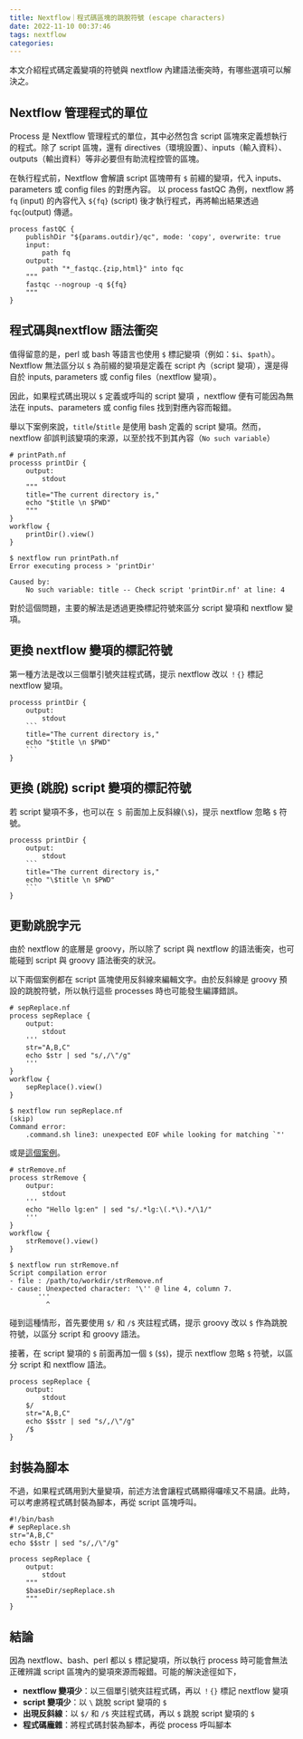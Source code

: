 ```yaml
---
title: Nextflow｜程式碼區塊的跳脫符號 (escape characters)
date: 2022-11-10 00:37:46
tags: nextflow
categories:
---
```

本文介紹程式碼定義變項的符號與 nextflow 內建語法衝突時，有哪些選項可以解決之。

<!--more-->
## Nextflow 管理程式的單位
Process 是 Nextflow 管理程式的單位，其中必然包含 script 區塊來定義想執行的程式。除了 script 區塊，還有 directives（環境設置）、inputs（輸入資料）、outputs（輸出資料）等非必要但有助流程控管的區塊。

在執行程式前，Nextflow 會解讀 script 區塊帶有 `$` 前綴的變項，代入 inputs、parameters 或 config files 的對應內容。
以 process fastQC 為例，nextflow 將 `fq` (input) 的內容代入 `${fq}` (script) 後才執行程式，再將輸出結果透過 `fqc`(output) 傳遞。

```
process fastQC {
    publishDir "${params.outdir}/qc", mode: 'copy', overwrite: true
    input:
        path fq
    output:
        path "*_fastqc.{zip,html}" into fqc
    """
    fastqc --nogroup -q ${fq}
    """       
}
```
## 程式碼與nextflow 語法衝突
值得留意的是，perl 或 bash 等語言也使用 `$` 標記變項（例如：`$i`、`$path`）。Nextflow 無法區分以 `$` 為前綴的變項是定義在 script 內（script 變項），還是得自於 inputs, parameters 或 config files（nextflow 變項）。

因此，如果程式碼出現以 `$` 定義或呼叫的 script 變項 ，nextflow 便有可能因為無法在 inputs、parameters 或 config files 找到對應內容而報錯。

舉以下案例來說，`title`/`$title` 是使用 bash 定義的 script 變項。然而，nextflow 卻誤判該變項的來源，以至於找不到其內容（`No such variable`）

```
# printPath.nf
processs printDir {
    output:
        stdout
    """
    title="The current directory is,"
    echo "$title \n $PWD"
    """
}
workflow {
    printDir().view()
}
```

```
$ nextflow run printPath.nf
Error executing process > 'printDir'

Caused by:
    No such variable: title -- Check script 'printDir.nf' at line: 4
```

對於這個問題，主要的解法是透過更換標記符號來區分 script 變項和 nextflow 變項。

## 更換 nextflow 變項的標記符號
第一種方法是改以三個單引號夾註程式碼，提示 nextflow 改以 `！{}` 標記 nextflow 變項。

```
processs printDir {
    output:
        stdout
    ```
    title="The current directory is,"
    echo "$title \n $PWD"
    ```
}
```

## 更換 (跳脫) script 變項的標記符號
若 script 變項不多，也可以在 `＄` 前面加上反斜線(`\$`)，提示 nextflow 忽略 `$` 符號。
```
processs printDir {
    output:
        stdout
    ```
    title="The current directory is,"
    echo "\$title \n $PWD"
    ```
}
```

## 更動跳脫字元
由於 nextflow 的底層是 groovy，所以除了 script 與 nextflow 的語法衝突，也可能碰到 script 與 groovy 語法衝突的狀況。

以下兩個案例都在 script 區塊使用反斜線來編輯文字。由於反斜線是 groovy 預設的跳脫符號，所以執行這些 processes 時也可能發生編譯錯誤。
```
# sepReplace.nf
process sepReplace {
    output:
        stdout
    '''
    str="A,B,C"
    echo $str | sed "s/,/\"/g"
    '''
}
workflow {
    sepReplace().view()
}
```
```
$ nextflow run sepReplace.nf
(skip)
Command error:
    .command.sh line3: unexpected EOF while looking for matching `"'
```

或是[這個案例](https://github.com/nextflow-io/nextflow/issues/67)。

```
# strRemove.nf
process strRemove {
    outpur:
        stdout
    '''
    echo "Hello lg:en" | sed "s/.*lg:\(.*\).*/\1/"
    '''
}
workflow {
    strRemove().view()
}
```

```
$ nextflow run strRemove.nf
Script compilation error
- file : /path/to/workdir/strRemove.nf
- cause: Unexpected character: '\'' @ line 4, column 7.
       '''
         ^
```

碰到這種情形，首先要使用 `$/` 和 `/$` 夾註程式碼，提示 groovy 改以 `$` 作為跳脫符號，以區分 script 和 groovy 語法。

接著，在 script 變項的 `$` 前面再加一個 `$` (`$$`)，提示 nextflow 忽略 `$` 符號，以區分 script 和 nextflow 語法。

```
process sepReplace {
    output:
        stdout
    $/
    str="A,B,C"
    echo $$str | sed "s/,/\"/g"
    /$
}
```

## 封裝為腳本
不過，如果程式碼用到大量變項，前述方法會讓程式碼顯得囉嗦又不易讀。此時，可以考慮將程式碼封裝為腳本，再從 script 區塊呼叫。

```
#!/bin/bash
# sepReplace.sh
str="A,B,C"
echo $$str | sed "s/,/\"/g"
```

```
process sepReplace {
    output:
        stdout
    """
    $baseDir/sepReplace.sh
    """
}
```


## 結論
因為 nextflow、bash、perl 都以 `$` 標記變項，所以執行 process 時可能會無法正確辨識 script 區塊內的變項來源而報錯。可能的解決途徑如下，

- **nextflow 變項少**：以三個單引號夾註程式碼，再以 `！{}` 標記 nextflow 變項
- **script 變項少**：以 `\` 跳脫 script 變項的 `$`
- **出現反斜線**：以 `$/` 和 `/$` 夾註程式碼，再以 `$` 跳脫 script 變項的 `$`
- **程式碼龐雜**：將程式碼封裝為腳本，再從 process 呼叫腳本

